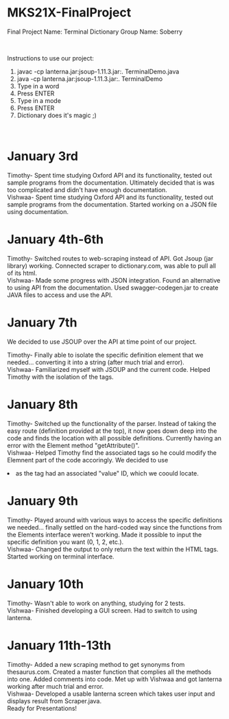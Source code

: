 # MKS21X-FinalProject
Final Project Name: Terminal Dictionary 
Group Name: Soberry

<br />

Instructions to use our project:

1. javac -cp lanterna.jar:jsoup-1.11.3.jar:. TerminalDemo.java
2. java -cp lanterna.jar:jsoup-1.11.3.jar:. TerminalDemo
3. Type in a word 
4. Press ENTER
5. Type in a mode
6. Press ENTER
7. Dictionary does it's magic ;)

<br />

# January 3rd
Timothy- Spent time studying Oxford API and its functionality, tested out sample programs from the documentation. Ultimately decided that is was too complicated and didn't have enough documentation. <br />
Vishwaa- Spent time studying Oxford API and its functionality, tested out sample programs from the documentation. Started working on a JSON file using documentation.
# January 4th-6th
Timothy- Switched routes to web-scraping instead of API. Got Jsoup (jar library) working. Connected scraper to dictionary.com, was able to pull all of its html.<br />
Vishwaa- Made some progress with JSON integration. Found an alternative to using API from the documentation. Used swagger-codegen.jar to create JAVA files to access and use the API.
# January 7th
We decided to use JSOUP over the API at time point of our project. <br />

Timothy- Finally able to isolate the specific definition element that we needed... converting it into a string (after much trial and error). <br />
Vishwaa- Familiarized myself with JSOUP and the current code. Helped Timothy with the isolation of the tags.
# January 8th
Timothy- Switched up the functionality of the parser. Instead of taking the easy route (definition provided at the top), it now goes down deep into the code and finds the location with all possible definitions. Currently having an error with the Element method "getAttribute()". <br />
Vishwaa- Helped Timothy find the associated tags so he could modify the Elemnent part of the code accoringly. We decided to use <li> as the tag had an associated "value" ID, which we coould locate. 
# January 9th
Timothy- Played around with various ways to access the specific definitions we needed... finally settled on the hard-coded way since the functions from the Elements interface weren't working. Made it possible to input the specific definition you want (0, 1, 2, etc.). <br />
Vishwaa- Changed the output to only return the text within the HTML tags. Started working on terminal interface.
# January 10th
Timothy- Wasn't able to work on anything, studying for 2 tests. <br />
Vishwaa- Finished developing a GUI screen. Had to switch to using lanterna.
# January 11th-13th
Timothy- Added a new scraping method to get synonyms from thesaurus.com. Created a master function that complies all the methods into one. Added comments into code. Met up with Vishwaa and got lanterna working after much trial and error.<br />
Vishwaa- Developed a usable lanterna screen which takes user input and displays result from Scraper.java. <br >
Ready for Presentations!
  

